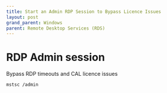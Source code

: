 ```yaml
---
title: Start an Admin RDP Session to Bypass Licence Issues
layout: post
grand_parent: Windows
parent: Remote Desktop Services (RDS)
---
```


# RDP Admin session

Bypass RDP timeouts and CAL licence issues

`mstsc /admin`
